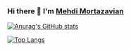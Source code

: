 ### Hi there 👋 I'm [Mehdi Mortazavian](https://www.github.com/mortazavian)

[![Anurag's GitHub stats](https://github-readme-stats.vercel.app/api?username=mortazavian&hide=issues&count_private=true&theme=dracula&show_icons=true)](https://github.com/anuraghazra/github-readme-stats)

[![Top Langs](https://github-readme-stats.vercel.app/api/top-langs/?username=mortazavian)](https://github.com/anuraghazra/github-readme-stats)
